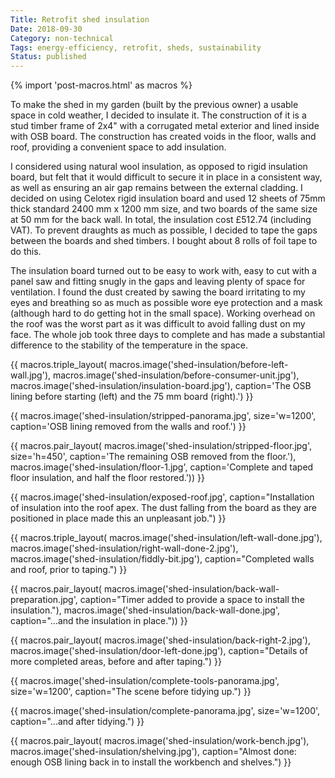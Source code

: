 ```yaml
---
Title: Retrofit shed insulation
Date: 2018-09-30
Category: non-technical 
Tags: energy-efficiency, retrofit, sheds, sustainability
Status: published
---
```


{% import 'post-macros.html' as macros %}

To make the shed in my garden (built by the previous owner) a usable space in
cold weather, I decided to insulate it. The construction of it is a stud timber
frame of 2x4" with a corrugated metal exterior and lined inside with OSB board.
The construction has created voids in the floor, walls and roof, providing a
convenient space to add insulation.

I considered using natural wool insulation, as opposed to rigid insulation
board, but felt that it would difficult to secure it in place in a consistent
way, as well as ensuring an air gap remains between the external cladding. I
decided on using Celotex rigid insulation board and used 12 sheets of 75mm
thick standard 2400 mm x 1200 mm size, and two boards of the same size at 50 mm
for the back wall. In total, the insulation cost £512.74 (including VAT). To
prevent draughts as much as possible, I decided to tape the gaps between the
boards and shed timbers. I bought about 8 rolls of foil tape to do this.

The insulation board turned out to be easy to work with, easy to cut with a
panel saw and fitting snugly in the gaps and leaving plenty of space for
ventilation. I found the dust created by sawing the board irritating to my eyes
and breathing so as much as possible wore eye protection and a mask (although
hard to do getting hot in the small space). Working overhead on the roof was
the worst part as it was difficult to avoid falling dust on my face. The whole
job took three days to complete and has made a substantial difference to the
stability of the temperature in the space.

{{ macros.triple_layout(
     macros.image('shed-insulation/before-left-wall.jpg'),
     macros.image('shed-insulation/before-consumer-unit.jpg'),
     macros.image('shed-insulation/insulation-board.jpg'),
     caption='The OSB lining before starting (left) and the 75 mm board (right).') }}

{{ macros.image('shed-insulation/stripped-panorama.jpg', size='w=1200',
                caption='OSB lining removed from the walls and roof.') }}

{{ macros.pair_layout(
     macros.image('shed-insulation/stripped-floor.jpg', size='h=450',
                  caption='The remaining OSB removed from the floor.'),
     macros.image('shed-insulation/floor-1.jpg',
                  caption='Complete and taped floor insulation, and half the floor restored.')) }}

{{ macros.image('shed-insulation/exposed-roof.jpg',
                caption="Installation of insulation into the roof apex. The dust falling from the board as they are positioned in place made this an unpleasant job.") }}

{{ macros.triple_layout(
     macros.image('shed-insulation/left-wall-done.jpg'),
     macros.image('shed-insulation/right-wall-done-2.jpg'),
     macros.image('shed-insulation/fiddly-bit.jpg'),
     caption="Completed walls and roof, prior to taping.") }}

{{ macros.pair_layout(
     macros.image('shed-insulation/back-wall-preparation.jpg',
                  caption="Timer added to provide a space to install the insulation."),
     macros.image('shed-insulation/back-wall-done.jpg',
                  caption="...and the insulation in place.")) }}

{{ macros.pair_layout(
    macros.image('shed-insulation/back-right-2.jpg'),
    macros.image('shed-insulation/door-left-done.jpg'),
    caption="Details of more completed areas, before and after taping.") }}

{{ macros.image('shed-insulation/complete-tools-panorama.jpg', size='w=1200',
                caption="The scene before tidying up.") }}

{{ macros.image('shed-insulation/complete-panorama.jpg', size='w=1200',
                caption="...and after tidying.") }}

{{ macros.pair_layout(
     macros.image('shed-insulation/work-bench.jpg'),
     macros.image('shed-insulation/shelving.jpg'),
     caption="Almost done: enough OSB lining back in to install the workbench and shelves.") }}
